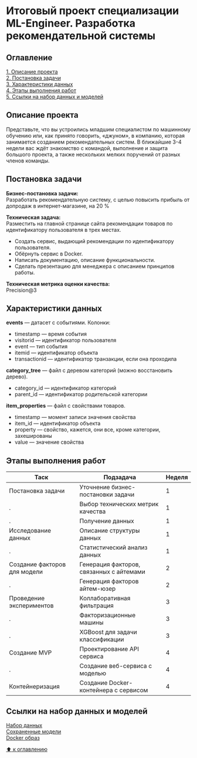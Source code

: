 # Итоговый проект специализации ML-Engineer. Разработка рекомендательной системы

## Оглавление  
[1. Описание проекта](#описание-проекта)  
[2. Постановка задачи](#постановка-задачи)  
[3. Характеристики данных](#характеристики-данных)  
[4. Этапы выполнения работ](#этапы-выполнения-работ)  
[5. Ссылки на набор данных и моделей](#ссылки-на-набор-данных-и-моделей)  

## Описание проекта  
Представьте, что вы устроились младшим специалистом по машинному обучению или, как принято говорить, «джуном», в компанию, которая занимается созданием рекомендательных систем. В ближайшие 3-4 недели вас ждёт знакомство с командой, выполнение и защита большого проекта, а также нескольких мелких поручений от разных членов команды. 

## Постановка задачи  
**Бизнес-постановка задачи:**  
Разработать рекомендательную систему, с целью повысить прибыль от допродаж в интернет-магазине, на 20 %

**Техническая задача:**  
Разместить на главной странице сайта рекомендации товаров по идентификатору пользователя в трех местах.  
* Создать сервис, выдающий рекомендации по идентификатору пользователя.
* Обёрнуть сервис в Docker.
* Написать документацию, описание функциональности.
* Сделать презентацию для менеджера с описанием принципов работы.

**Техническая метрика оценки качества:**  
Precision@3

## Характеристики данных  
**events** — датасет с событиями. Колонки:
* timestamp — время события
* visitorid — идентификатор пользователя
* event — тип события
* itemid — идентификатор объекта
* transactionid — идентификатор транзакции, если она проходила

**category_tree** — файл с деревом категорий (можно восстановить дерево).
* category_id — идентификатор категорий
* parent_id — идентификатор родительской категории

**item_properties** — файл с свойствами товаров.
* timestamp — момент записи значения свойства
* item_id — идентификатор объекта
* property — свойство, кажется, они все, кроме категории, захешированы
* value — значение свойства

## Этапы выполнения работ
Таск | Подзадача | Неделя
---|---|---
Постановка задачи | Уточнение бизнес-постановки задачи | 1
. | Выбор технических метрик качества | 1
. | Получение данных | 1
Исследование данных | Описание структуры данных | 1
. | Статистический анализ данных | 1
Создание факторов для модели | Генерация факторов, связанных с айтемами | 2
. | Генерация факторов айтем-юзер | 2
Проведение экспериментов | Коллаборативная фильтрация | 3
. | Факторизационные машины | 3
. | XGBoost для задачи классификации | 3
Создание MVP | Проектирование API сервиса | 4
. | Создание веб-сервиса с моделью | 4
Контейнеризация | Создание Docker-контейнера с сервисом | 4


## Ссылки на набор данных и моделей

[Набор данных](https://drive.google.com/drive/folders/1Wda3wgCcbpsxatfmprBvHhAEEuS_RatO?usp=sharing)  
[Сохраненные модели](https://drive.google.com/drive/folders/1YA_Y_eVieRY2D_Dnjkudg5g9MrzPyccv?usp=sharing)  
[Docker образ](https://drive.google.com/file/d/1ZlIaCNslSaY07-rDM_mYzVblAUn5yjdE/view?usp=drive_link)


[:arrow_up: к оглавлению](#оглавление)